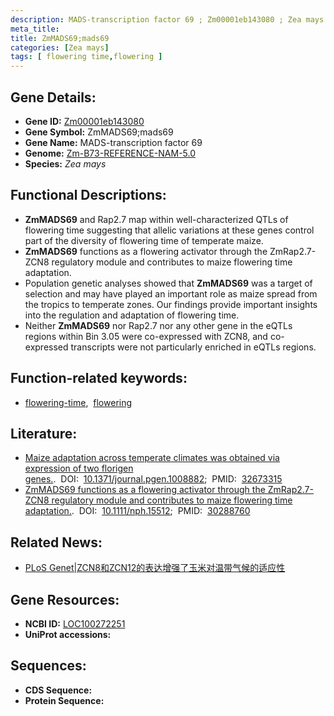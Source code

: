 ```yaml
---
description: MADS-transcription factor 69 ; Zm00001eb143080 ; Zea mays
meta_title:
title: ZmMADS69;mads69
categories: [Zea mays]
tags: [ flowering time,flowering ]
---
```


## Gene Details:
- **Gene ID:**	[Zm00001eb143080](https://www.maizegdb.org/gene_center/gene/Zm00001eb143080)
- **Gene Symbol:** ZmMADS69;mads69
- **Gene Name:** MADS-transcription factor 69
- **Genome:** [Zm-B73-REFERENCE-NAM-5.0](https://www.maizegdb.org/genome/assembly/Zm-B73-REFERENCE-NAM-5.0)
- **Species:** *Zea mays*

## Functional Descriptions:
   - **ZmMADS69** and Rap2.7 map within well-characterized QTLs of flowering time suggesting that allelic variations at these genes control part of the diversity of flowering time of temperate maize.
   - **ZmMADS69** functions as a flowering activator through the ZmRap2.7-ZCN8 regulatory module and contributes to maize flowering time adaptation.
   - Population genetic analyses showed that **ZmMADS69** was a target of selection and may have played an important role as maize spread from the tropics to temperate zones. Our findings provide important insights into the regulation and adaptation of flowering time.
   - Neither **ZmMADS69** nor Rap2.7 nor any other gene in the eQTLs regions within Bin 3.05 were co-expressed with ZCN8, and co-expressed transcripts were not particularly enriched in eQTLs regions.

## Function-related keywords:
- [flowering-time](/tags/flowering-time/),&nbsp;&nbsp;[flowering](/tags/flowering/)

## Literature:
   - [Maize adaptation across temperate climates was obtained via expression of two florigen genes.]( https://journals.plos.org/plosgenetics/article?id=10.1371/journal.pgen.1008882).&nbsp;&nbsp;DOI:&nbsp;&nbsp;[10.1371/journal.pgen.1008882](https://journals.plos.org/plosgenetics/article?id=10.1371/journal.pgen.1008882);&nbsp;&nbsp;PMID:&nbsp;&nbsp;[32673315](https://pubmed.ncbi.nlm.nih.gov/32673315/)
   - [ZmMADS69 functions as a flowering activator through the ZmRap2.7-ZCN8 regulatory module and contributes to maize flowering time adaptation.]( https://nph.onlinelibrary.wiley.com/doi/10.1111/nph.15512).&nbsp;&nbsp;DOI:&nbsp;&nbsp;[10.1111/nph.15512](https://nph.onlinelibrary.wiley.com/doi/10.1111/nph.15512);&nbsp;&nbsp;PMID:&nbsp;&nbsp;[30288760](https://pubmed.ncbi.nlm.nih.gov/30288760/)

## Related News:
   - [PLoS Genet|ZCN8和ZCN12的表达增强了玉米对温带气候的适应性](https://mp.weixin.qq.com/s?__biz=Mzg3MDEwNDEyMg==&mid=2247492799&idx=3&sn=b355b1c20aa0ad726580bef1570b315f&chksm=ce9049eaf9e7c0fcdc8bb5b45b027fbf3131b2a3916b8ea5bb086e31b76c8e782fbe7a1daaee&scene=27#wechat_redirect)

## Gene Resources:
- **NCBI ID:** [LOC100272251](https://www.ncbi.nlm.nih.gov/gene/?term=LOC100272251)
- **UniProt accessions:** [](https://www.uniprot.org/uniprotkb//entry)



## Sequences:
- **CDS Sequence:**
- **Protein Sequence:**
